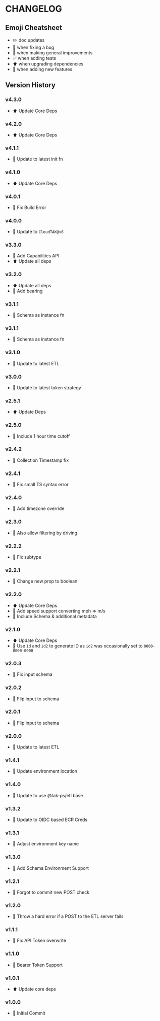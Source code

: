# CHANGELOG

## Emoji Cheatsheet
- :pencil2: doc updates
- :bug: when fixing a bug
- :rocket: when making general improvements
- :white_check_mark: when adding tests
- :arrow_up: when upgrading dependencies
- :tada: when adding new features

## Version History

### v4.3.0

- :arrow_up: Update Core Deps

### v4.2.0

- :arrow_up: Update Core Deps

### v4.1.1

- :rocket: Update to latest init fn

### v4.1.0

- :arrow_up: Update Core Deps

### v4.0.1

- :bug: Fix Build Error

### v4.0.0

- :tada: Update to `CloudTAK@v6`

### v3.3.0

- :tada: Add Capabilities API
- :arrow_up: Update all deps

### v3.2.0

- :arrow_up: Update all deps
- :rocket: Add bearing

### v3.1.1

- :bug: Schema as instance fn

### v3.1.1

- :bug: Schema as instance fn

### v3.1.0

- :rocket: Update to latest ETL

### v3.0.0

- :rocket: Update to latest token strategy

### v2.5.1

- :arrow_up: Update Deps

### v2.5.0

- :rocket: Include 1 hour time cutoff

### v2.4.2

- :bug: Collection Timestamp fix

### v2.4.1

- :bug: Fix small TS syntax error

### v2.4.0

- :rocket: Add timezone override

### v2.3.0

- :rocket: Also allow filtering by driving

### v2.2.2

- :bug: Fix subtype

### v2.2.1

- :bug: Change new prop to boolean

### v2.2.0

- :arrow_up: Update Core Deps
- :tada: Add speed support converting mph => m/s
- :rocket: Include Schema & additional metadata

### v2.1.0

- :arrow_up: Update Core Deps
- :bug: Use `id` and `id2` to generate ID as `id2` was occasionally set to `0000-0000-0000`

### v2.0.3

- :bug: Fix input schema

### v2.0.2

- :bug: Flip input to schema

### v2.0.1

- :bug: Flip input to schema

### v2.0.0

- :rocket: Update to latest ETL

### v1.4.1

- :rocket: Update environment location

### v1.4.0

- :rocket: Update to use @tak-ps/etl base

### v1.3.2

- :rocket: Update to OIDC based ECR Creds

### v1.3.1

- :bug: Adjust environment key name

### v1.3.0

- :tada: Add Schema Environment Support

### v1.2.1

- :bug: Forgot to commit new POST check

### v1.2.0

- :rocket: Throw a hard error if a POST to the ETL server fails

### v1.1.1

- :bug: Fix API Token overwrite

### v1.1.0

- :rocket: Bearer Token Support

### v1.0.1

- :arrow_up: Update core deps

### v1.0.0

- :tada: Initial Commit

